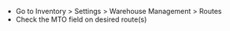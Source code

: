 - Go to Inventory \> Settings \> Warehouse Management \> Routes
- Check the MTO field on desired route(s)
